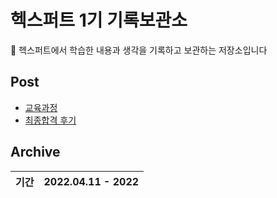 # 헥스퍼트 1기 기록보관소

🌹 헥스퍼트에서 학습한 내용과 생각을 기록하고 보관하는 저장소입니다

## Post
- [교육과정](https://github.com/Jinuk93/HecSpurt/blob/master/Post/curriculum.md)
- [최종합격 후기](https://github.com/Jinuk93/HecSpurt/blob/master/Post/Before%20start%2C.md)

## Archive

|기간|2022.04.11 - 2022|
|---|---|
